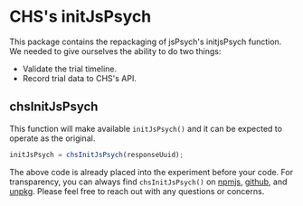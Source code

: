 # CHS's initJsPsych

This package contains the repackaging of jsPsych's initjsPsych function. We needed to give ourselves the ability to do two things:

 - Validate the trial timeline.
 - Record trial data to CHS's API.

## chsInitJsPsych

This function will make available `initJsPsych()` and it can be expected to operate as the original.

```javascript
initJsPsych = chsInitJsPsych(responseUuid);
```

The above code is already placed into the experiment before your code. For transparency, you can always find `chsInitJsPsych()` on [npmjs](https://www.npmjs.com/package/@lookit/lookit-initjspsych?activeTab=code), [github](https://github.com/lookit/lookit-jspsych/tree/main/packages/lookit-initjspsych/src), and [unpkg](https://unpkg.com/browse/@lookit/lookit-initjspsych/src/).  Please feel free to reach out with any questions or concerns.
